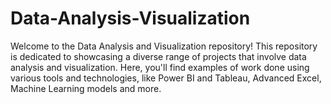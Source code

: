 # Data-Analysis-Visualization
Welcome to the Data Analysis and Visualization repository! This repository is dedicated to showcasing a diverse range of projects that involve data analysis and visualization. Here, you'll find examples of work done using various tools and technologies, like Power BI and Tableau, Advanced Excel, Machine Learning models and more.
